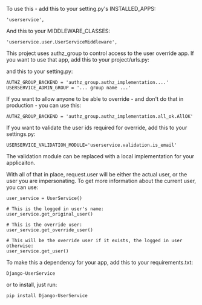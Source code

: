 To use this - add this to your setting.py's INSTALLED_APPS:

    'userservice',

And this to your MIDDLEWARE_CLASSES:

    'userservice.user.UserServiceMiddleware',                                   


This project uses authz_group to control access to the user override app.  If you want to use that app, add this to your project/urls.py:


and this to your setting.py:

    AUTHZ_GROUP_BACKEND = 'authz_group.authz_implementation....'           
    USERSERVICE_ADMIN_GROUP = '... group name ...' 

If you want to allow anyone to be able to override - and don't do that in production - you can use this:

    AUTHZ_GROUP_BACKEND = 'authz_group.authz_implementation.all_ok.AllOK'           

If you want to validate the user ids required for override, add this to your settings.py:

    USERSERVICE_VALIDATION_MODULE='userservice.validation.is_email'
    
The validation module can be replaced with a local implementation for your applicaiton.  

With all of that in place, request.user will be either the actual user, or the user you are impersonating.  To get more information about the current user, you can use:

    user_service = UserService() 
    
    # This is the logged in user's name:
    user_service.get_original_user()
    
    # This is the override user:
    user_service.get_override_user()

    # This will be the override user if it exists, the logged in user otherwise:
    user_service.get_user() 

To make this a dependency for your app, add this to your requirements.txt:

    Django-UserService

or to install, just run:

    pip install Django-UserService
